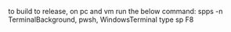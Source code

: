 ﻿to build to release, on pc and vm run the below command:
spps -n TerminalBackground, pwsh, WindowsTerminal
type sp F8